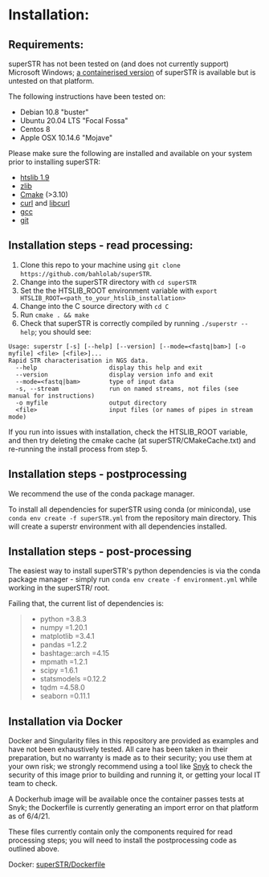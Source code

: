 # Installation:

## Requirements:

superSTR has not been tested on (and does not currently support) Microsoft Windows; [a containerised version](#installation-via-docker) of superSTR is available but is untested on that platform. 

The following instructions have been tested on:

* Debian 10.8 "buster"
* Ubuntu 20.04 LTS "Focal Fossa"
* Centos 8
* Apple OSX 10.14.6 "Mojave" 

Please make sure the following are installed and available on your system prior to installing superSTR:

* [htslib 1.9](https://github.com/samtools/htslib)
* [zlib](https://zlib.net/)
* [Cmake](https://cmake.org/install/) (>3.10)
* [curl](https://curl.se/download.html) and [libcurl](https://curl.se/libcurl/)
* [gcc](https://gcc.gnu.org/install/)
* [git](https://git-scm.com/book/en/v2/Getting-Started-Installing-Git)

## Installation steps - read processing:

1) Clone this repo to your machine using `git clone https://github.com/bahlolab/superSTR`.
2) Change into the superSTR directory with `cd superSTR`
3) Set the the HTSLIB_ROOT environment variable with `export HTSLIB_ROOT=<path_to_your_htslib_installation>`
4) Change into the C source directory with `cd C`
5) Run `cmake . && make`
6) Check that superSTR is correctly compiled by running `./superstr --help`; you should see:

```
Usage: superstr [-s] [--help] [--version] [--mode=<fastq|bam>] [-o myfile] <file> [<file>]...
Rapid STR characterisation in NGS data.
  --help                    display this help and exit
  --version                 display version info and exit
  --mode=<fastq|bam>        type of input data
  -s, --stream              run on named streams, not files (see manual for instructions)
  -o myfile                 output directory
  <file>                    input files (or names of pipes in stream mode)
```

If you run into issues with installation, check the HTSLIB_ROOT variable, and then try deleting the cmake cache (at superSTR/CMakeCache.txt) and re-running the install process from step 5.

## Installation steps - postprocessing

We recommend the use of the conda package manager. 

To install all dependencies for superSTR using conda (or miniconda), use `conda env create -f superSTR.yml` from the repository main directory. This will create a superstr environment with all dependencies installed.

## Installation steps - post-processing

The easiest way to install superSTR's python dependencies is via the conda package manager - simply run `conda env create -f environment.yml` while working in the superSTR/ root.

Failing that, the current list of dependencies is:

> - python =3.8.3
>  - numpy =1.20.1
>  - matplotlib =3.4.1
>  - pandas =1.2.2
>  - bashtage::arch =4.15
>  - mpmath =1.2.1
>  - scipy =1.6.1
>  - statsmodels =0.12.2
>  - tqdm =4.58.0
>  - seaborn =0.11.1

## Installation via Docker

Docker and Singularity files in this repository are provided as examples and have not been exhaustively tested. All care has been taken in their preparation, but no warranty is made as to their security; you use them at your own risk; we strongly recommend using a tool like [Snyk](snyk.io) to check the security of this image prior to building and running it, or getting your local IT team to check.

A Dockerhub image will be available once the container passes tests at Snyk; the Dockerfile is currently generating an import error on that platform as of 6/4/21.

These files currently contain only the components required for read processing steps; you will need to install the postprocessing code as outlined above.

Docker: [superSTR/Dockerfile](Dockerfile)

